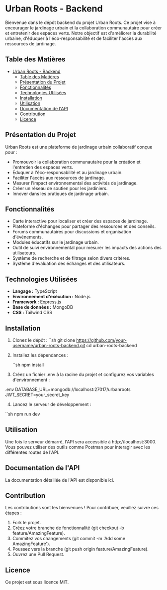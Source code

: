 # Urban Roots - Backend

Bienvenue dans le dépôt backend du projet Urban Roots. Ce projet vise à encourager le jardinage urbain et la collaboration communautaire pour créer et entretenir des espaces verts. Notre objectif est d'améliorer la durabilité urbaine, d'éduquer à l'éco-responsabilité et de faciliter l'accès aux ressources de jardinage.

## Table des Matières

- [Urban Roots - Backend](#urban-roots---backend)
  - [Table des Matières](#table-des-matières)
  - [Présentation du Projet](#présentation-du-projet)
  - [Fonctionnalités](#fonctionnalités)
  - [Technologies Utilisées](#technologies-utilisées)
  - [Installation](#installation)
  - [Utilisation](#utilisation)
  - [Documentation de l'API](#documentation-de-lapi)
  - [Contribution](#contribution)
  - [Licence](#licence)

## Présentation du Projet

Urban Roots est une plateforme de jardinage urbain collaboratif conçue pour :

- Promouvoir la collaboration communautaire pour la création et l'entretien des espaces verts.
- Éduquer à l'éco-responsabilité et au jardinage urbain.
- Faciliter l'accès aux ressources de jardinage.
- Mesurer l'impact environnemental des activités de jardinage.
- Créer un réseau de soutien pour les jardiniers.
- Innover dans les pratiques de jardinage urbain.

## Fonctionnalités

- Carte interactive pour localiser et créer des espaces de jardinage.
- Plateforme d'échanges pour partager des ressources et des conseils.
- Forums communautaires pour discussions et organisation d'événements.
- Modules éducatifs sur le jardinage urbain.
- Outil de suivi environnemental pour mesurer les impacts des actions des utilisateurs.
- Système de recherche et de filtrage selon divers critères.
- Système d'évaluation des échanges et des utilisateurs.

## Technologies Utilisées

- **Langage :** TypeScript
- **Environnement d'exécution :** Node.js
- **Framework :** Express.js
- **Base de données :** MongoDB
- **CSS :** Tailwind CSS

## Installation

1. Clonez le dépôt :
   ``sh
   git clone https://github.com/your-username/urban-roots-backend.git
   cd urban-roots-backend
2. Installez les dépendances :

   ``sh
  npm install
3. Créez un fichier .env à la racine du projet et configurez vos variables d'environnement :

.env
DATABASE_URL=mongodb://localhost:27017/urbanroots
JWT_SECRET=your_secret_key

4. Lancez le serveur de développement :

  ``sh
  npm run dev

## Utilisation
Une fois le serveur démarré, l'API sera accessible à http://localhost:3000. Vous pouvez utiliser des outils comme Postman pour interagir avec les différentes routes de l'API.

## Documentation de l'API
La documentation détaillée de l'API est disponible ici.

## Contribution
Les contributions sont les bienvenues ! Pour contribuer, veuillez suivre ces étapes :

1. Fork le projet.
2. Créez votre branche de fonctionnalité (git checkout -b feature/AmazingFeature).
3. Commitez vos changements (git commit -m 'Add some AmazingFeature').
4. Poussez vers la branche (git push origin feature/AmazingFeature).
5. Ouvrez une Pull Request.

## Licence
Ce projet est sous licence MIT.